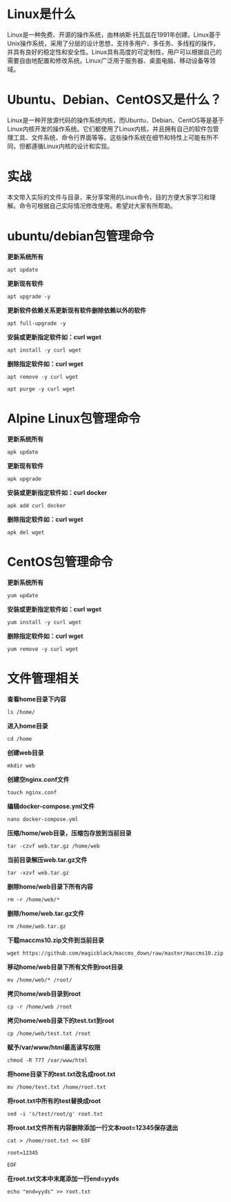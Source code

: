 # Linux是什么

Linux是一种免费、开源的操作系统，由林纳斯·托瓦兹在1991年创建。Linux基于Unix操作系统，采用了分层的设计思想，支持多用户、多任务、多线程的操作，并具有良好的稳定性和安全性。Linux具有高度的可定制性，用户可以根据自己的需要自由地配置和修改系统。Linux广泛用于服务器、桌面电脑、移动设备等领域。

# Ubuntu、Debian、CentOS又是什么？

Linux是一种开放源代码的操作系统内核，而Ubuntu、Debian、CentOS等是基于Linux内核开发的操作系统。它们都使用了Linux内核，并且拥有自己的软件包管理工具、文件系统、命令行界面等等。这些操作系统在细节和特性上可能有所不同，但都遵循Linux内核的设计和实现。

# 实战

本文带入实际的文件与目录，来分享常用的Linux命令，目的方便大家学习和理解。命令可根据自己实际情况修改使用。希望对大家有所帮助。

# ubuntu/debian包管理命令

**更新系统所有**

```
apt update
```

**更新现有软件**

```
apt upgrade -y
```

**更新软件依赖关系更新现有软件删除依赖以外的软件**

```
apt full-upgrade -y
```

**安装或更新指定软件如：curl wget**

```
apt install -y curl wget
```

**删除指定软件如：curl wget**

```
apt remove -y curl wget

apt purge -y curl wget
```

# Alpine Linux包管理命令

**更新系统所有**

```
apk update
```

**更新现有软件**

```
apk upgrade
```

**安装或更新指定软件如：curl docker**

```
apk add curl docker
```

**删除指定软件如：curl wget**

```
apk del wget
```

# CentOS包管理命令

**更新系统所有**

```
yum update
```

**安装或更新指定软件如：curl wget**

```
yum install -y curl wget
```

**删除指定软件如：curl wget**

```
yum remove -y curl wget
```

# 文件管理相关

**查看home目录下内容**

```
ls /home/
```

**进入home目录**

```
cd /home
```

**创建web目录**

```
mkdir web
```

**创建空nginx.conf文件**

```
touch nginx.conf
```

**编辑docker-compose.yml文件**

```
nano docker-compose.yml
```

**压缩/home/web目录，压缩包存放到当前目录**

```
tar -czvf web.tar.gz /home/web
```

**当前目录解压web.tar.gz文件**

```
tar -xzvf web.tar.gz
```

**删除home/web目录下所有内容**

```
rm -r /home/web/*
```

**删除/home/web.tar.gz文件**

```
rm /home/web.tar.gz
```

**下载maccms10.zip文件到当前目录**

```
wget https://github.com/magicblack/maccms_down/raw/master/maccms10.zip
```

**移动home/web目录下所有文件到root目录**

```
mv /home/web/* /root/
```

**拷贝home/web目录到root**

```
cp -r /home/web /root
```

**拷贝home/web目录下的test.txt到root**

```
cp /home/web/test.txt /root
```

**赋予/var/www/html最高读写权限**

```
chmod -R 777 /var/www/html
```

**将home目录下的test.txt改名成root.txt**

```
mv /home/test.txt /home/root.txt
```

**将root.txt中所有的test替换成root**

```
sed -i 's/test/root/g' root.txt
```

**将root.txt文件所有内容删除添加一行文本root=12345保存退出**

```
cat > /home/root.txt << EOF

root=12345

EOF
```

**在root.txt文本中末尾添加一行end=yyds**

```
echo "end=yyds" >> root.txt
```
